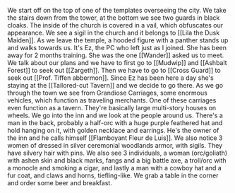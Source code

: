 We start off on the top of one of the templates overseeing the city.
We take the stairs down from the tower, at the bottom we see two guards in black cloaks. The inside of the church is covered in a vail, which obfuscates our appearance. We see a sigil in the church and it belongs to [[Lila the Dusk Maiden]]. 
As we leave the temple, a hooded figure with a panther stands up and walks towards us. It's Ez, the PC who left just as I joined. She has been away for 2 months training. She was the one [[Wander]] asked us to meet.
We talk about our plans and we have to first go to [[Mudwip]] and [[Ashbalt Forest]] to seek out [[Zargeth]]. Then we have to go to [[Cross Guard]] to seek out [[Prof. Tiffen abbermon]].
Since Ez has been here a day she's staying at the [[Tailored-cut Tavern]] and we decide to go there. As we go through the town we see from Grandiose Carriages, some enormous vehicles, which function as traveling merchants. One of these carriages even function as a tavern. They're basically large multi-story houses on wheels.
We go into the inn and we look at the people around us. There's a man in the back, probably a half-orc with a huge purple feathered hat and hold hanging on it, with golden necklace and earrings. He's the owner of the inn and he calls himself [[Flamboyant Fleur de Luis]]. We also notice 3 women of dressed in silver ceremonial woodlands armor, with sigils. They have silvery hair with pins. We also see 3 individuals, a woman (orc/goliath) with ashen skin and black marks, fangs and a big battle axe, a troll/orc with a monocle and smoking a cigar, and lastly a man with a cowboy hat and a fur coat, and claws and horns, tiefling-like.
We grab a table in the corner and order some beer and breakfast. 
